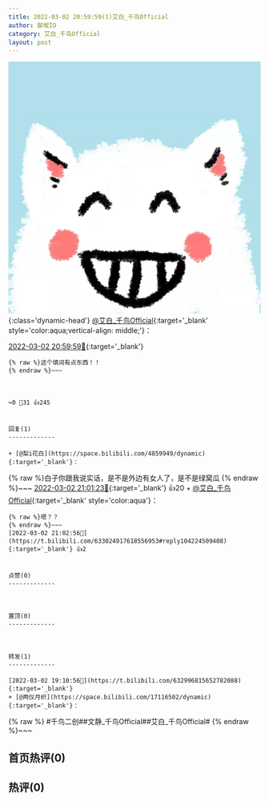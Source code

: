 ```yaml
---
title: 2022-03-02 20:59:59(1)艾白_千鸟Official
author: 御坂IO
category: 艾白_千鸟Official
layout: post
---
```


![img](/images/9ae8b9445fd0665cc014d9080156a45271be73c6.jpg){:class='dynamic-head'}
[@艾白_千鸟Official](https://space.bilibili.com/334537711/dynamic){:target='_blank' style='color:aqua;vertical-align: middle;'}：

[2022-03-02 20:59:59🔗](https://t.bilibili.com/633024917618556953){:target='_blank'}

~~~
{% raw %}这个填词有点东西！！
{% endraw %}~~~



↪️0 💬31 👍245


回复(1)
-------------

+ [@梨i花白](https://space.bilibili.com/4859949/dynamic){:target='_blank'}：
~~~
{% raw %}白子你跟我说实话，是不是外边有女人了，是不是绿窝瓜
{% endraw %}~~~
[2022-03-02 21:01:23🔗](https://t.bilibili.com/633024917618556953#reply104224288064){:target='_blank'} 👍20
    + [@艾白_千鸟Official](https://space.bilibili.com/334537711/dynamic){:target='_blank' style='color:aqua'}：
~~~
{% raw %}嗯？？
{% endraw %}~~~
[2022-03-02 21:02:56🔗](https://t.bilibili.com/633024917618556953#reply104224509408){:target='_blank'} 👍2


点赞(0)
-------------



置顶(0)
-------------



转发(1)
-------------

[2022-03-02 19:10:56🔗](https://t.bilibili.com/632996815652782088){:target='_blank'}
+ [@两仪月织](https://space.bilibili.com/17116502/dynamic){:target='_blank'}：
~~~
{% raw %} #千鸟二创##文静_千鸟Official##艾白_千鸟Official#
{% endraw %}~~~






首页热评(0)
-------------



热评(0)
-------------



